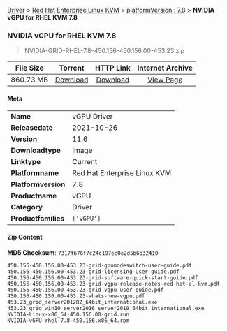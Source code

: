
[Driver](/README.md)  >  [Red Hat Enterprise Linux KVM](/index/Driver/Red_Hat_Enterprise_Linux_KVM.md)  >  [platformVersion : 7.8](/index/Driver/Red_Hat_Enterprise_Linux_KVM/7.8.md)  >  **NVIDIA vGPU for RHEL KVM 7.8**


###    NVIDIA vGPU for RHEL KVM 7.8

> NVIDIA-GRID-RHEL-7.8-450.156-450.156.00-453.23.zip   


| **File Size** | **Torrent**  | **HTTP Link** | **Internet Archive** |
|:-------------:|:------------:|:-------------:|:--------------------:|
| 860.73 MB |  [Download](https://archive.org/download/nvgpu_NVIDIA-GRID-RHEL-7.8-450.156-450.156.00-453.23.zip/nvgpu_NVIDIA-GRID-RHEL-7.8-450.156-450.156.00-453.23.zip_archive.torrent)       | [Download](https://archive.org/compress/nvgpu_NVIDIA-GRID-RHEL-7.8-450.156-450.156.00-453.23.zip) | [View Page](https://archive.org/details/nvgpu_NVIDIA-GRID-RHEL-7.8-450.156-450.156.00-453.23.zip)       |

#### Meta

<table>
<tr><td><strong>Name</strong></td><td>vGPU Driver</td></tr>
<tr><td><strong>Releasedate</strong></td><td>2021-10-26</td></tr>
<tr><td><strong>Version</strong></td><td>11.6</td></tr>
<tr><td><strong>Downloadtype</strong></td><td>Image</td></tr>
<tr><td><strong>Linktype</strong></td><td>Current</td></tr>
<tr><td><strong>Platformname</strong></td><td>Red Hat Enterprise Linux KVM</td></tr>
<tr><td><strong>Platformversion</strong></td><td>7.8</td></tr>
<tr><td><strong>Productname</strong></td><td>vGPU</td></tr>
<tr><td><strong>Category</strong></td><td>Driver</td></tr>
<tr><td><strong>Productfamilies</strong></td><td><code>['vGPU']</code></td></tr>
</table>

#### Zip Content

**MD5 Checksum**: `7317f676f7c24c197ec0e2d5b6b32410`

```text
450.156-450.156.00-453.23-grid-gpumodeswitch-user-guide.pdf
450.156-450.156.00-453.23-grid-licensing-user-guide.pdf
450.156-450.156.00-453.23-grid-software-quick-start-guide.pdf
450.156-450.156.00-453.23-grid-vgpu-release-notes-red-hat-el-kvm.pdf
450.156-450.156.00-453.23-grid-vgpu-user-guide.pdf
450.156-450.156.00-453.23-whats-new-vgpu.pdf
453.23_grid_server2012R2_64bit_international.exe
453.23_grid_win10_server2016_server2019_64bit_international.exe
NVIDIA-Linux-x86_64-450.156.00-grid.run
NVIDIA-vGPU-rhel-7.8-450.156.x86_64.rpm
```